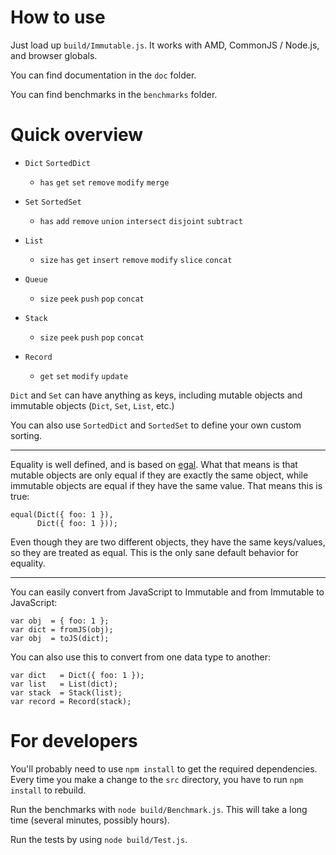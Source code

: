 How to use
==========

Just load up `build/Immutable.js`. It works with AMD, CommonJS / Node.js, and browser globals.

You can find documentation in the `doc` folder.

You can find benchmarks in the `benchmarks` folder.


Quick overview
==============

* `Dict` `SortedDict`

  * `has` `get` `set` `remove` `modify` `merge`

* `Set` `SortedSet`

  * `has` `add` `remove` `union` `intersect` `disjoint` `subtract`

* `List`

  * `size` `has` `get` `insert` `remove` `modify` `slice` `concat`

* `Queue`

  * `size` `peek` `push` `pop` `concat`

* `Stack`

  * `size` `peek` `push` `pop` `concat`

* `Record`

  * `get` `set` `modify` `update`

`Dict` and `Set` can have anything as keys, including mutable objects and immutable objects (`Dict`, `Set`, `List`, etc.)

You can also use `SortedDict` and `SortedSet` to define your own custom sorting.

----

Equality is well defined, and is based on [egal](http://home.pipeline.com/~hbaker1/ObjectIdentity.html). What that means is that mutable objects are only equal if they are exactly the same object, while immutable objects are equal if they have the same value. That means this is true:

    equal(Dict({ foo: 1 }),
          Dict({ foo: 1 }));

Even though they are two different objects, they have the same keys/values, so they are treated as equal. This is the only sane default behavior for equality.

----

You can easily convert from JavaScript to Immutable and from Immutable to JavaScript:

    var obj  = { foo: 1 };
    var dict = fromJS(obj);
    var obj  = toJS(dict);

You can also use this to convert from one data type to another:

    var dict   = Dict({ foo: 1 });
    var list   = List(dict);
    var stack  = Stack(list);
    var record = Record(stack);


For developers
==============

You'll probably need to use `npm install` to get the required dependencies. Every time you make a change to the `src` directory, you have to run `npm install` to rebuild.

Run the benchmarks with `node build/Benchmark.js`. This will take a long time (several minutes, possibly hours).

Run the tests by using `node build/Test.js`.
